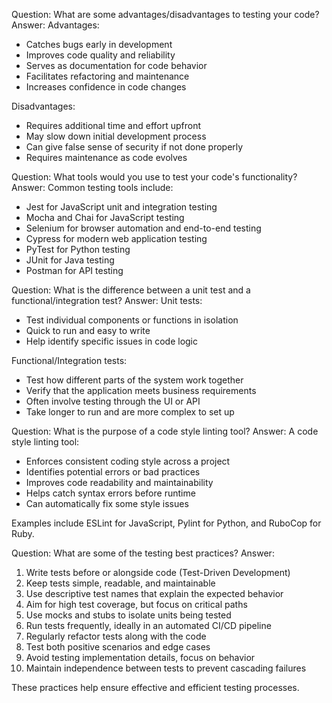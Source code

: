 Question: What are some advantages/disadvantages to testing your code?
Answer:
Advantages:
- Catches bugs early in development
- Improves code quality and reliability
- Serves as documentation for code behavior
- Facilitates refactoring and maintenance
- Increases confidence in code changes

Disadvantages:
- Requires additional time and effort upfront
- May slow down initial development process
- Can give false sense of security if not done properly
- Requires maintenance as code evolves

Question: What tools would you use to test your code's functionality?
Answer: Common testing tools include:
- Jest for JavaScript unit and integration testing
- Mocha and Chai for JavaScript testing
- Selenium for browser automation and end-to-end testing
- Cypress for modern web application testing
- PyTest for Python testing
- JUnit for Java testing
- Postman for API testing

Question: What is the difference between a unit test and a functional/integration test?
Answer:
Unit tests:
- Test individual components or functions in isolation
- Quick to run and easy to write
- Help identify specific issues in code logic

Functional/Integration tests:
- Test how different parts of the system work together
- Verify that the application meets business requirements
- Often involve testing through the UI or API
- Take longer to run and are more complex to set up

Question: What is the purpose of a code style linting tool?
Answer: A code style linting tool:
- Enforces consistent coding style across a project
- Identifies potential errors or bad practices
- Improves code readability and maintainability
- Helps catch syntax errors before runtime
- Can automatically fix some style issues

Examples include ESLint for JavaScript, Pylint for Python, and RuboCop for Ruby.

Question: What are some of the testing best practices?
Answer:
1. Write tests before or alongside code (Test-Driven Development)
2. Keep tests simple, readable, and maintainable
3. Use descriptive test names that explain the expected behavior
4. Aim for high test coverage, but focus on critical paths
5. Use mocks and stubs to isolate units being tested
6. Run tests frequently, ideally in an automated CI/CD pipeline
7. Regularly refactor tests along with the code
8. Test both positive scenarios and edge cases
9. Avoid testing implementation details, focus on behavior
10. Maintain independence between tests to prevent cascading failures

These practices help ensure effective and efficient testing processes.
